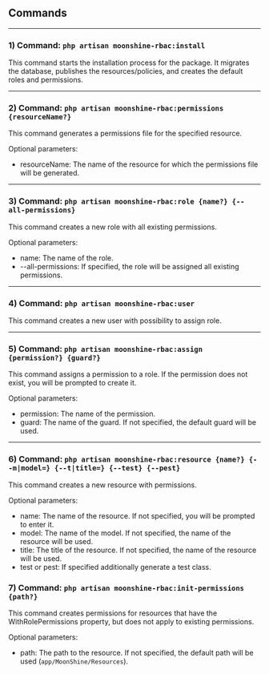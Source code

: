 ## Commands

---

### 1) Command: `php artisan moonshine-rbac:install`

This command starts the installation process for the package.
It migrates the database, publishes the resources/policies, and creates
the default roles and permissions.

---

### 2) Command: `php artisan moonshine-rbac:permissions {resourceName?}`

This command generates a permissions file for the specified resource.

Optional parameters:

-   resourceName: The name of the resource for which the permissions file will be generated.

---

### 3) Command: `php artisan moonshine-rbac:role {name?} {--all-permissions}`

This command creates a new role with all existing permissions.

Optional parameters:

-   name: The name of the role.
-   --all-permissions: If specified, the role will be assigned all existing permissions.
---

### 4) Command: `php artisan moonshine-rbac:user`

This command creates a new user with possibility to assign role.

---

### 5) Command: `php artisan moonshine-rbac:assign {permission?} {guard?}`

This command assigns a permission to a role. If the permission does not exist, you will be prompted to create it.

Optional parameters:

-   permission: The name of the permission.
-   guard: The name of the guard. If not specified, the default guard will be used.

---

### 6) Command: `php artisan moonshine-rbac:resource {name?} {--m|model=} {--t|title=} {--test} {--pest}`

This command creates a new resource with permissions.

Optional parameters:

-   name: The name of the resource. If not specified, you will be prompted to enter it.
-   model: The name of the model. If not specified, the name of the resource will be used.
-   title: The title of the resource. If not specified, the name of the resource will be used.
-   test or pest: If specified additionally generate a test class.

### 7) Command: `php artisan moonshine-rbac:init-permissions {path?}`

This command creates permissions for resources that have the WithRolePermissions property, but does not apply to existing permissions.

Optional parameters:
-   path: The path to the resource. If not specified, the default path will be used (`app/MoonShine/Resources`).
